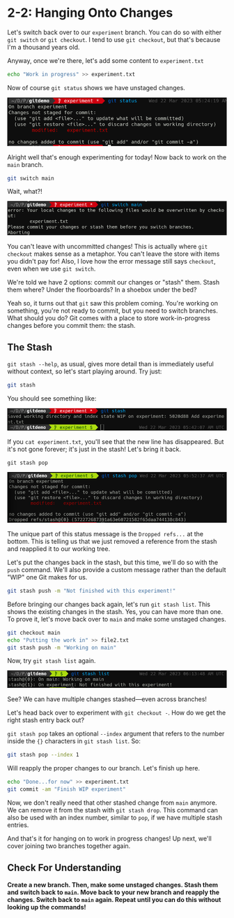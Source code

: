 # 2-2: Hanging Onto Changes

Let's switch back over to our `experiment` branch. You can do so with either `git switch` or `git checkout`. I tend to use `git checkout`, but that's because I'm a thousand years old.

Anyway, once we're there, let's add some content to `experiment.txt`

```bash
echo "Work in progress" >> experiment.txt
```

Now of course `git status` shows we have unstaged changes.

![unstaged changes](/img/git-status-5.png)

Alright well that's enough experimenting for today! Now back to work on the `main` branch.

```bash
git switch main
```

Wait, what?!

![git switch 1](/img/git-switch-1.png)

You can't leave with uncommitted changes! This is actually where `git checkout` makes sense as a metaphor. You can't leave the store with items you didn't pay for! Also, I love how the error message still says `checkout`, even when we use `git switch`.

We're told we have 2 options: commit our changes or "stash" them. Stash them where? Under the floorboards? In a shoebox under the bed?

Yeah so, it turns out that `git` saw this problem coming. You're working on something, you're not ready to commit, but you need to switch branches. What should you do? Git comes with a place to store work-in-progress changes before you commit them: the stash. 

## The Stash

`git stash --help`, as usual, gives more detail than is immediately useful without context, so let's start playing around. Try just:

```bash
git stash
```

You should see something like:

![git stash 1](/img/git-stash-1.png)

If you `cat experiment.txt`, you'll see that the new line has disappeared. But it's not gone forever; it's just in the stash! Let's bring it back.

```
git stash pop
```

![git stash 2](/img/git-stash-2.png)

The unique part of this status message is the `Dropped refs...` at the bottom. This is telling us that we just removed a reference from the stash and reapplied it to our working tree.

Let's put the changes back in the stash, but this time, we'll do so with the `push` command. We'll also provide a custom message rather than the default "WIP" one Git makes for us.

```bash
git stash push -m "Not finished with this experiment!"
```

Before bringing our changes back again, let's run `git stash list`. This shows the existing changes in the stash. Yes, you can have more than one. To prove it, let's move back over to `main` and make some unstaged changes.

```bash
git checkout main
echo "Putting the work in" >> file2.txt
git stash push -m "Working on main"
```

Now, try `git stash list` again.

![git stash 3](/img/git-stash-3.png)

See? We can have multiple changes stashed—even across branches! 

Let's head back over to experiment with `git checkout -`. How do we get the right stash entry back out?

`git stash pop` takes an optional `--index` argument that refers to the number inside the `{}` characters in `git stash list`. So:

```bash
git stash pop --index 1
```

Will reapply the proper changes to our branch. Let's finish up here.

```bash
echo "Done...for now" >> experiment.txt
git commit -am "Finish WIP experiment"
```

Now, we don't really need that other stashed change from `main` anymore. We can remove it from the stash with `git stash drop`. This command can also be used with an index number, similar to `pop`, if we have multiple stash entries.

And that's it for hanging on to work in progress changes! Up next, we'll cover joining two branches together again.


## Check For Understanding

**Create a new branch. Then, make some unstaged changes. Stash them and switch back to `main`. Move back to your new branch and reapply the changes. Switch back to `main` again. Repeat until you can do this without looking up the commands!**

